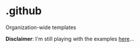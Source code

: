 # .github

Organization-wide templates

**Disclaimer**: I'm still playing with the examples [here](https://www.freecodecamp.org/news/how-to-use-the-dot-github-repository/#:~:text=You%20might%20already%20be%20familiar,files%20specific%20to%20that%20project.)...
